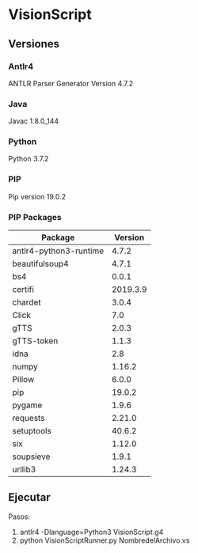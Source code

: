 # VisionScript
## Versiones
### Antlr4
ANTLR Parser Generator  Version 4.7.2
### Java
Javac 1.8.0_144
### Python
Python 3.7.2
### PIP
Pip version 19.0.2
### PIP Packages
| Package                |      Version     |
| -------------          | -------------    |
|antlr4-python3-runtime |4.7.2|
|beautifulsoup4         |4.7.1|
|bs4                    |0.0.1|
|certifi                |2019.3.9|
|chardet                |3.0.4|
|Click                  |7.0|
|gTTS                   |2.0.3|
|gTTS-token             |1.1.3|
|idna                   |2.8|
|numpy                  |1.16.2|
|Pillow                 |6.0.0|
|pip                    |19.0.2|
|pygame                 |1.9.6|
|requests               |2.21.0|
|setuptools             |40.6.2|
|six                    |1.12.0|
|soupsieve              |1.9.1|
|urllib3                |1.24.3|

## Ejecutar
Pasos:
1. antlr4 -Dlanguage=Python3 VisionScript.g4
2. python VisionScriptRunner.py NombredelArchivo.vs